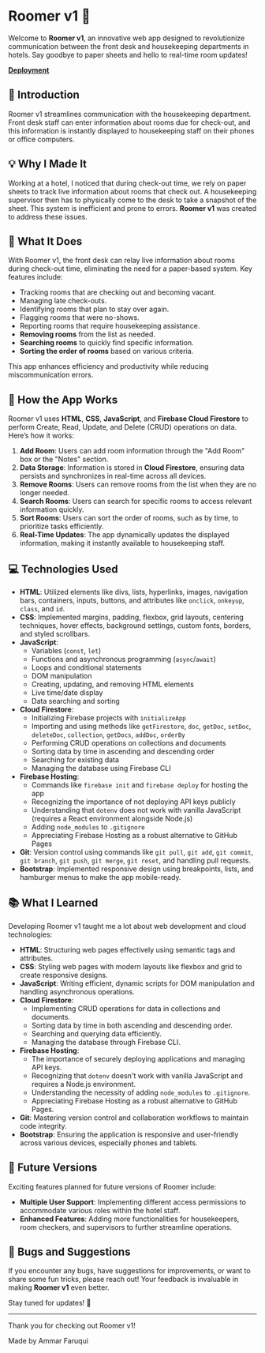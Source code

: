 # Roomer v1 🏨

Welcome to **Roomer v1**, an innovative web app designed to revolutionize communication between the front desk and housekeeping departments in hotels. Say goodbye to paper sheets and hello to real-time room updates!

[**Deployment**](https://roomer1-demo.web.app)

## 📢 Introduction

Roomer v1 streamlines communication with the housekeeping department. Front desk staff can enter information about rooms due for check-out, and this information is instantly displayed to housekeeping staff on their phones or office computers.

## 💡 Why I Made It

Working at a hotel, I noticed that during check-out time, we rely on paper sheets to track live information about rooms that check out. A housekeeping supervisor then has to physically come to the desk to take a snapshot of the sheet. This system is inefficient and prone to errors. **Roomer v1** was created to address these issues.

## 🚀 What It Does

With Roomer v1, the front desk can relay live information about rooms during check-out time, eliminating the need for a paper-based system. Key features include:

- Tracking rooms that are checking out and becoming vacant.
- Managing late check-outs.
- Identifying rooms that plan to stay over again.
- Flagging rooms that were no-shows.
- Reporting rooms that require housekeeping assistance.
- **Removing rooms** from the list as needed.
- **Searching rooms** to quickly find specific information.
- **Sorting the order of rooms** based on various criteria.

This app enhances efficiency and productivity while reducing miscommunication errors.

## 🔧 How the App Works

Roomer v1 uses **HTML**, **CSS**, **JavaScript**, and **Firebase Cloud Firestore** to perform Create, Read, Update, and Delete (CRUD) operations on data. Here’s how it works:

1. **Add Room**: Users can add room information through the "Add Room" box or the "Notes" section.
2. **Data Storage**: Information is stored in **Cloud Firestore**, ensuring data persists and synchronizes in real-time across all devices.
3. **Remove Rooms**: Users can remove rooms from the list when they are no longer needed.
4. **Search Rooms**: Users can search for specific rooms to access relevant information quickly.
5. **Sort Rooms**: Users can sort the order of rooms, such as by time, to prioritize tasks efficiently.
6. **Real-Time Updates**: The app dynamically updates the displayed information, making it instantly available to housekeeping staff.

## 💻 Technologies Used

- **HTML**: Utilized elements like divs, lists, hyperlinks, images, navigation bars, containers, inputs, buttons, and attributes like `onclick`, `onkeyup`, `class`, and `id`.
- **CSS**: Implemented margins, padding, flexbox, grid layouts, centering techniques, hover effects, background settings, custom fonts, borders, and styled scrollbars.
- **JavaScript**:
  - Variables (`const`, `let`)
  - Functions and asynchronous programming (`async`/`await`)
  - Loops and conditional statements
  - DOM manipulation
  - Creating, updating, and removing HTML elements
  - Live time/date display
  - Data searching and sorting
- **Cloud Firestore**:
  - Initializing Firebase projects with `initializeApp`
  - Importing and using methods like `getFirestore`, `doc`, `getDoc`, `setDoc`, `deleteDoc`, `collection`, `getDocs`, `addDoc`, `orderBy`
  - Performing CRUD operations on collections and documents
  - Sorting data by time in ascending and descending order
  - Searching for existing data
  - Managing the database using Firebase CLI
- **Firebase Hosting**:
  - Commands like `firebase init` and `firebase deploy` for hosting the app
  - Recognizing the importance of not deploying API keys publicly
  - Understanding that `dotenv` does not work with vanilla JavaScript (requires a React environment alongside Node.js)
  - Adding `node_modules` to `.gitignore`
  - Appreciating Firebase Hosting as a robust alternative to GitHub Pages
- **Git**: Version control using commands like `git pull`, `git add`, `git commit`, `git branch`, `git push`, `git merge`, `git reset`, and handling pull requests.
- **Bootstrap**: Implemented responsive design using breakpoints, lists, and hamburger menus to make the app mobile-ready.

## 📚 What I Learned

Developing Roomer v1 taught me a lot about web development and cloud technologies:

- **HTML**: Structuring web pages effectively using semantic tags and attributes.
- **CSS**: Styling web pages with modern layouts like flexbox and grid to create responsive designs.
- **JavaScript**: Writing efficient, dynamic scripts for DOM manipulation and handling asynchronous operations.
- **Cloud Firestore**:
  - Implementing CRUD operations for data in collections and documents.
  - Sorting data by time in both ascending and descending order.
  - Searching and querying data efficiently.
  - Managing the database through Firebase CLI.
- **Firebase Hosting**:
  - The importance of securely deploying applications and managing API keys.
  - Recognizing that `dotenv` doesn't work with vanilla JavaScript and requires a Node.js environment.
  - Understanding the necessity of adding `node_modules` to `.gitignore`.
  - Appreciating Firebase Hosting as a robust alternative to GitHub Pages.
- **Git**: Mastering version control and collaboration workflows to maintain code integrity.
- **Bootstrap**: Ensuring the application is responsive and user-friendly across various devices, especially phones and tablets.

## 🔮 Future Versions

Exciting features planned for future versions of Roomer include:

- **Multiple User Support**: Implementing different access permissions to accommodate various roles within the hotel staff.
- **Enhanced Features**: Adding more functionalities for housekeepers, room checkers, and supervisors to further streamline operations.

## 🐞 Bugs and Suggestions

If you encounter any bugs, have suggestions for improvements, or want to share some fun tricks, please reach out! Your feedback is invaluable in making **Roomer v1** even better.

Stay tuned for updates! 🚀

---

Thank you for checking out Roomer v1!

Made by Ammar Faruqui
